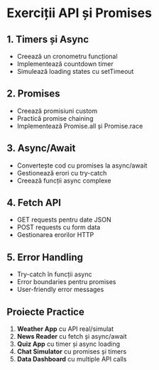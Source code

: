 # Exerciții API și Promises

## 1. Timers și Async
- Creează un cronometru funcțional
- Implementează countdown timer
- Simulează loading states cu setTimeout

## 2. Promises
- Creează promisiuni custom
- Practică promise chaining
- Implementează Promise.all și Promise.race

## 3. Async/Await
- Convertește cod cu promises la async/await
- Gestionează erori cu try-catch
- Creează funcții async complexe

## 4. Fetch API
- GET requests pentru date JSON
- POST requests cu form data
- Gestionarea erorilor HTTP

## 5. Error Handling
- Try-catch în funcții async
- Error boundaries pentru promises
- User-friendly error messages

## Proiecte Practice
1. **Weather App** cu API real/simulat
2. **News Reader** cu fetch și async/await
3. **Quiz App** cu timer și async loading
4. **Chat Simulator** cu promises și timers
5. **Data Dashboard** cu multiple API calls
